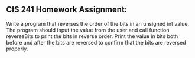 ## CIS 241 Homework Assignment:
Write a program that reverses the order of the bits in an unsigned int value. The program should input the value from the user and call function reverseBits to print the bits in reverse order. Print the value in bits both before and after the bits are reversed to confirm that the bits are reversed properly. 
